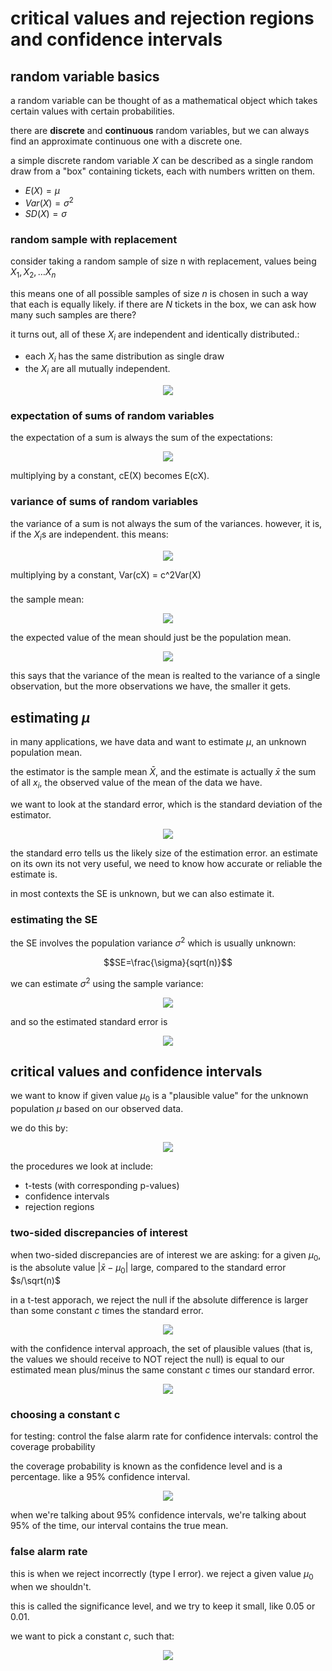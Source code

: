 # critical values and rejection regions and confidence intervals

## random variable basics

a random variable can be thought of as a mathematical object which takes certain values with certain probabilities.

there are **discrete** and **continuous** random variables, but we can always find an approximate continuous one with a discrete one.

a simple discrete random variable $X$ can be described as a single random draw from a "box" containing tickets, each with numbers written on them.

- $E(X) = \mu$
- $Var(X) = \sigma^2$
- $SD(X) = \sigma$

### random sample with replacement

consider taking a random sample of size n with replacement, values being $X_1, X_2, \dots X_n$

this means one of all possible samples of size $n$ is chosen in such a way that each is equally likely. if there are $N$ tickets in the box, we can ask how many such samples are there?

it turns out, all of these $X_i$ are independent and identically distributed.:

- each $X_i$ has the same distribution as single draw
- the $X_i$ are all mutually independent.

<p align="center">
    <img src="https://github.com/infernocadet/data2002/blob/main/graphics/cons.png" width="auto" height="auto">
</p>

### expectation of sums of random variables

the expectation of a sum is always the sum of the expectations:

<p align="center">
    <img src="https://github.com/infernocadet/data2002/blob/main/graphics/sunm.png" width="auto" height="auto">
</p>

multiplying by a constant, cE(X) becomes E(cX).

### variance of sums of random variables

the variance of a sum is not always the sum of the variances. however, it is, if the $X_i$s are independent. this means:

<p align="center">
    <img src="https://github.com/infernocadet/data2002/blob/main/graphics/inde.png" width="auto" height="auto">
</p>

multiplying by a constant, Var(cX) = c^2Var(X)

###

the sample mean:

<p align="center">
    <img src="https://github.com/infernocadet/data2002/blob/main/graphics/sm.png" width="auto" height="auto">
</p>

the expected value of the mean should just be the population mean.

<p align="center">
    <img src="https://github.com/infernocadet/data2002/blob/main/graphics/eb.png" width="auto" height="auto">
</p>

this says that the variance of the mean is realted to the variance of a single observation, but the more observations we have, the smaller it gets.

## estimating $\mu$

in many applications, we have data and want to estimate $\mu$, an unknown population mean.

the estimator is the sample mean $\bar{X}$, and the estimate is actually $\bar{x}$ the sum of all $x_i$, the observed value of the mean of the data we have.

we want to look at the standard error, which is the standard deviation of the estimator.

<p align="center">
    <img src="https://github.com/infernocadet/data2002/blob/main/graphics/stdev.png" width="auto" height="auto">
</p>

the standard erro tells us the likely size of the estimation error. an estimate on its own its not very useful, we need to know how accurate or reliable the estimate is.

in most contexts the SE is unknown, but we can also estimate it.

### estimating the SE

the SE involves the population variance $\sigma^2$ which is usually unknown:

$$SE=\frac{\sigma}{sqrt(n)}$$

we can estimate $\sigma^2$ using the sample variance:

<p align="center">
    <img src="https://github.com/infernocadet/data2002/blob/main/graphics/s2.png" width="auto" height="auto">
</p>

and so the estimated standard error is

<p align="center">
    <img src="https://github.com/infernocadet/data2002/blob/main/graphics/tf.png" width="auto" height="auto">
</p>

## critical values and confidence intervals

we want to know if given value $\mu_0$ is a "plausible value" for the unknown population $\mu$ based on our observed data.

we do this by:

<p align="center">
    <img src="https://github.com/infernocadet/data2002/blob/main/graphics/ro.png" width="auto" height="auto">
</p>

the procedures we look at include:

- t-tests (with corresponding p-values)
- confidence intervals
- rejection regions

### two-sided discrepancies of interest

when two-sided discrepancies are of interest we are asking: for a given $\mu_0$, is the absolute value $|\bar{x} - \mu_0|$ large, compared to the standard error $s/\sqrt(n)$

in a t-test apporach, we reject the null if the absolute difference is larger than some constant $c$ times the standard error.

<p align="center">
    <img src="https://github.com/infernocadet/data2002/blob/main/graphics/ara.png" width="auto" height="auto">
</p>

with the confidence interval approach, the set of plausible values (that is, the values we should receive to NOT reject the null) is equal to our estimated mean plus/minus the same constant $c$ times our standard error.

<p align="center">
    <img src="https://github.com/infernocadet/data2002/blob/main/graphics/cia.png" width="auto" height="auto">
</p>

### choosing a constant c

for testing: control the false alarm rate
for confidence intervals: control the coverage probability

the coverage probability is known as the confidence level and is a percentage. like a 95% confidence interval.

<p align="center">
    <img src="https://github.com/infernocadet/data2002/blob/main/graphics/gt.png" width="auto" height="auto">
</p>

when we're talking about 95% confidence intervals, we're talking about 95% of the time, our interval contains the true mean.

### false alarm rate

this is when we reject incorrectly (type I error). we reject a given value $\mu_0$ when we shouldn't.

this is called the significance level, and we try to keep it small, like 0.05 or 0.01.

we want to pick a constant $c$, such that:

<p align="center">
    <img src="https://github.com/infernocadet/data2002/blob/main/graphics/al.png" width="auto" height="auto">
</p>
